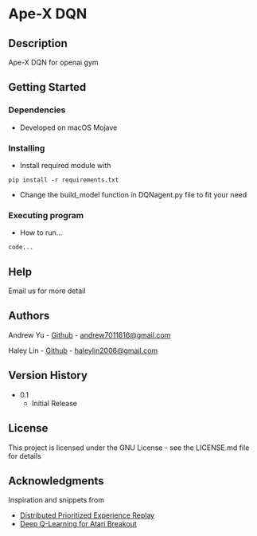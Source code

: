 # Ape-X DQN 

## Description

Ape-X DQN for openai gym

## Getting Started

### Dependencies

* Developed on macOS Mojave

### Installing

* Install required module with
```
pip install -r requirements.txt
```
* Change the build_model function in DQNagent.py file to fit your need

### Executing program

* How to run...
```
code...
```

## Help

Email us for more detail

## Authors

Andrew Yu - [Github](https://github.com/yuyenchu) - andrew7011616@gmail.com

Haley Lin - [Github](https://github.com/HaleyLin2006) - haleylin2006@gmail.com

## Version History

* 0.1
    * Initial Release

## License

This project is licensed under the GNU License - see the LICENSE.md file for details

## Acknowledgments

Inspiration and snippets from
* [Distributed Prioritized Experience Replay](https://arxiv.org/pdf/1803.00933v1.pdf)
* [Deep Q-Learning for Atari Breakout](https://keras.io/examples/rl/deep_q_network_breakout/)